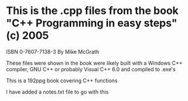 # This is the .cpp files from the book "C++ Programming in easy steps" (c) 2005  

ISBN 0-7607-7138-3
By Mike McGrath

These files were shown in the book  were likely built with a Windows C++ compiler, GNU C++ or probably Visual C++ 6.0 and compiled to .exe's

This is a 192ppg book covering C++ functions

I have added a notes.txt file to go with this 